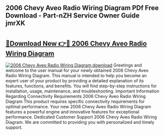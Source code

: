 ## 2006 Chevy Aveo Radio Wiring Diagram PDf Free Download - Part-nZH Service Owner Guide jmrXK

# <h2><a href="http://dfmiy7.blite.top/?on=2006+Chevy+Aveo+Radio+Wiring+Diagram">🔗Download New 👉🔴 2006 Chevy Aveo Radio Wiring Diagram</a></h2>

[![2006 Chevy Aveo Radio Wiring Diagram download](https://i.imgur.com/lujVjoI.png)](http://dfmiy7.blite.top/?on=2006+Chevy+Aveo+Radio+Wiring+Diagram)
Greetings and welcome to the user manual for your newly obtained 2006 Chevy Aveo Radio Wiring Diagram. This manual is intended to help you become an expert user of your product by providing a detailed explanation of its features, functions, and benefits. You will find step-by-step instructions for installation, usage, maintenance, and troubleshooting. Important Information Regarding Connectivity Requirements 2006 Chevy Aveo Radio Wiring Diagram This product requires specific connectivity requirements for optimal performance. Your new 2006 Chevy Aveo Radio Wiring Diagram features a powerful engine and innovative features for exceptional performance. Dedicated Customer Support 2006 Chevy Aveo Radio Wiring Diagram. We are committed to providing you with personalized and timely support.
